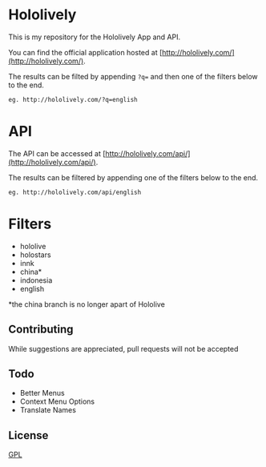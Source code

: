 # Hololively

This is my repository for the Hololively App and API.

You can find the official application hosted at [http://hololively.com/](http://hololively.com/).

The results can be filted by appending `?q=` and then one of the filters below to the end.

`eg. http://hololively.com/?q=english`

# API

The API can be accessed at [http://hololively.com/api/](http://hololively.com/api/).

The results can be filtered by appending one of the filters below to the end.

`eg. http://hololively.com/api/english`

# Filters
- hololive
- holostars
- innk
- china*
- indonesia
- english

*the china branch is no longer apart of Hololive

## Contributing
While suggestions are appreciated, pull requests will not be accepted

## Todo
- Better Menus
- Context Menu Options
- Translate Names

## License
[GPL](https://github.com/tmarkn/Hololively/blob/master/LICENSE)